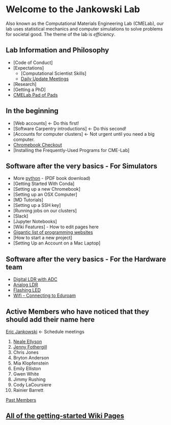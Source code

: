 # Welcome to the Jankowski Lab #
Also known as the Computational Materials Engineering Lab (CMELab), our lab uses statistical mechanics and computer simulations to solve problems for societal good. The theme of the lab is *efficiency*.

## Lab Information and Philosophy ##
* [Code of Conduct] 
* [Expectations]
    * [Computational Scientist Skills]
    * [Daily Update Meetings](https://etherpad.boisestate.edu/p/cme-1)
* [Research]
* [Getting a PhD]
* [CMELab Pad of Pads](https://etherpad.boisestate.edu/p/cmelab-pad-of-pads)

## In the beginning ##
* [Web accounts]  <- Do this first!
* [Software Carpentry introductions]  <- Do this second!
* [Accounts for computer clusters] <- Not urgent until you need a big computer.
* [Chromebook Checkout](https://docs.google.com/spreadsheets/d/1q09wjk9HKtRtBNhU_heKF84a3awLpIyzw9q8gPIXRqA/edit?usp=sharing)
* [Installing the Frequently-Used Programs for CME-Lab]

## Software after the very basics - For Simulators ##
* More [python](http://bit.ly/2tBTW7W) - (PDF book download)
* [Getting Started With Conda]
* [Setting up a new Chromebook]
* [Setting up an OSX Computer]
* [MD Tutorials]
* [Setting up a SSH key]
* [Running jobs on our clusters]
* [Slack]
* [Jupyter Notebooks]
* [Wiki Features] - How to edit pages here
* [Gigantic list of programming websites](https://github.com/sdmg15/Best-websites-a-programmer-should-visit)
* [How to start a new project]
* [Setting Up an Account on a Mac Laptop]

## Software after the very basics - For the Hardware team ##

* [Digital LDR with ADC](https://bitbucket.org/cmelab/raspberry-pi/wiki/Digital%20LDR%20with%20ADC%20Setup)
* [Analog LDR](https://bitbucket.org/cmelab/raspberry-pi/wiki/Analog%20LDR)
* [Flashing LED](https://bitbucket.org/cmelab/raspberry-pi/wiki/Flashing%20LED)
* [Wifi - Connecting to Eduroam](https://bitbucket.org/cmelab/raspberry-pi/wiki/WiFi%20-%20Connecting%20to%20Eduroam)

## Active Members who have noticed that they should add their name here ##
[Eric Jankowski](Prof_Jankowski.md) <- Schedule meetings

1. [Neale Ellyson](https://github.com/nealeellyson)
1. [Jenny Fothergill](https://github.com/jennyfothergill)
1. Chris Jones
1. Bryton Anderson
1. Mia Klopfenstein
1. Emily Elliston
1. Gwen White
1. Jimmy Rushing
1. Cody LaCoursiere
1. Rainier Barrett

[Past Members](Past_Members.md)

## [All of the getting-started Wiki Pages](https://bitbucket.org/cmelab/getting-started/wiki/browse/) ##
